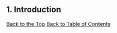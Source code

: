## <a name="purpose"></a> 1. Introduction

[Back to the Top](#top)  [Back to Table of Contents](#codingStandardsTOC)
